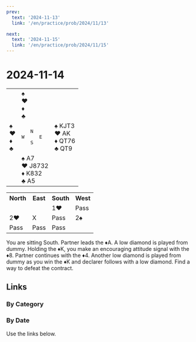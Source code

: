 ```yaml
---
prev:
  text: '2024-11-13'
  link: '/en/practice/prob/2024/11/13'

next:
  text: '2024-11-15'
  link: '/en/practice/prob/2024/11/15'
---
```


# 2024-11-14

<table class="deal">
	<tr>
		<td></td>
		<td>♠ <br>♥ <br>♦ <br>♣ </td>
		<td></td>
	</tr>
	<tr>
		<td>♠ <br>♥ <br>♦ <br>♣ </td>
		<td><pre>   N<br>W     E<br>   S</pre></td>
		<td>♠ KJT3<br>♥ AK<br>♦ QT76<br>♣ QT9</td>
	</tr>
	<tr>
		<td></td>
		<td>♠ A7<br>♥ J8732<br>♦ K832<br>♣ A5</td>
		<td></td>
	</tr>
</table>

<table class="auction">
	<tr>
		<th>North</th>
		<th>East</th>
		<th>South</th>
		<th>West</th>
	</tr>
	<tr>
		<td></td>
		<td></td>
		<td>1♥</td>
		<td>Pass</td>
	</tr>
	<tr>
		<td>2♥</td>
		<td>X</td>
		<td>Pass</td>
		<td>2♠</td>
	</tr>
	<tr>
		<td>Pass</td>
		<td>Pass</td>
		<td>Pass</td>
		<td></td>
	</tr>
</table>

You are sitting South. Partner leads the ♦A. A low diamond is played from dummy. Holding the ♦K, you make an encouraging attitude signal with the ♦8. Partner continues with the ♦4. Another low diamond is played from dummy as you win the ♦K and declarer follows with a low diamond. Find a way to defeat the contract.

## Links

[<Badge type="tip" text="Check Solution"/>](/en/learning/prob/2024/11/14)

### By Category

[<Badge type="tip" text="<--"/>](/en/practice/prob/2024/11/12)
[<Badge type="tip" text="Calendar"/>](/en/practice/calendar/2024/11)
[<Badge type="tip" text="-->"/>](/en/practice/prob/2024/11/19)

### By Date

Use the links below.